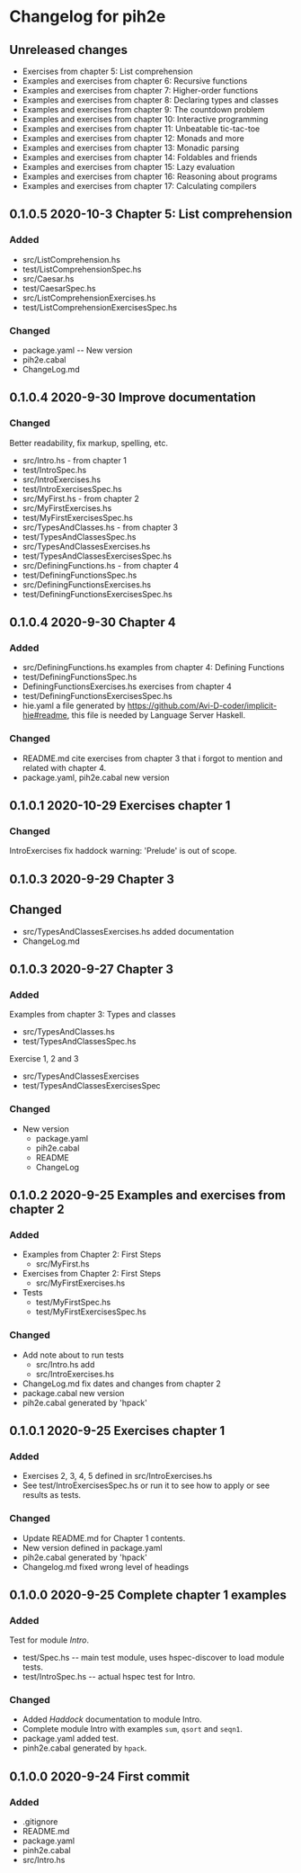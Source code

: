 # Changelog for pih2e

## Unreleased changes

* Exercises from chapter 5: List comprehension
* Examples and exercises from chapter 6: Recursive functions
* Examples and exercises from chapter 7: Higher-order functions
* Examples and exercises from chapter 8: Declaring types and classes
* Examples and exercises from chapter 9: The countdown problem
* Examples and exercises from chapter 10: Interactive programming
* Examples and exercises from chapter 11: Unbeatable tic-tac-toe
* Examples and exercises from chapter 12: Monads and more
* Examples and exercises from chapter 13: Monadic parsing
* Examples and exercises from chapter 14: Foldables and friends
* Examples and exercises from chapter 15: Lazy evaluation
* Examples and exercises from chapter 16: Reasoning about programs
* Examples and exercises from chapter 17: Calculating compilers

## 0.1.0.5 2020-10-3 Chapter 5: List comprehension

### Added
* src/ListComprehension.hs
* test/ListComprehensionSpec.hs
* src/Caesar.hs
* test/CaesarSpec.hs
* src/ListComprehensionExercises.hs
* test/ListComprehensionExercisesSpec.hs

### Changed
* package.yaml -- New version
* pih2e.cabal
* ChangeLog.md

## 0.1.0.4 2020-9-30 Improve documentation

### Changed

Better readability, fix markup, spelling, etc.

* src/Intro.hs - from chapter 1
* test/IntroSpec.hs 
* src/IntroExercises.hs
* test/IntroExercisesSpec.hs
* src/MyFirst.hs - from chapter 2
* src/MyFirstExercises.hs
* test/MyFirstExercisesSpec.hs
* src/TypesAndClasses.hs - from chapter 3
* test/TypesAndClassesSpec.hs
* src/TypesAndClassesExercises.hs
* test/TypesAndClassesExercisesSpec.hs
* src/DefiningFunctions.hs - from chapter 4
* test/DefiningFunctionsSpec.hs
* src/DefiningFunctionsExercises.hs
* test/DefiningFunctionsExercisesSpec.hs

## 0.1.0.4 2020-9-30  Chapter 4

### Added

* src/DefiningFunctions.hs examples from chapter 4: Defining Functions
* test/DefiningFunctionsSpec.hs
* DefiningFunctionsExercises.hs exercises from chapter 4
* test/DefiningFunctionsExercisesSpec.hs
* hie.yaml a file generated by <https://github.com/Avi-D-coder/implicit-hie#readme>,
  this file is needed by Language Server Haskell.

### Changed 

* README.md cite exercises from chapter 3 that i forgot to mention and 
  related with chapter 4.
* package.yaml, pih2e.cabal new version

## 0.1.0.1 2020-10-29 Exercises chapter 1

### Changed
IntroExercises fix haddock warning: 'Prelude' is out of scope.

## 0.1.0.3 2020-9-29  Chapter 3

## Changed
* src/TypesAndClassesExercises.hs added documentation
* ChangeLog.md

## 0.1.0.3 2020-9-27  Chapter 3

### Added

Examples from chapter 3: Types and classes
* src/TypesAndClasses.hs
* test/TypesAndClassesSpec.hs

Exercise 1, 2 and 3
* src/TypesAndClassesExercises
* test/TypesAndClassesExercisesSpec


### Changed

* New version
  * package.yaml
  * pih2e.cabal
  * README
  * ChangeLog

## 0.1.0.2 2020-9-25 Examples and exercises from chapter 2

### Added

* Examples from Chapter 2: First Steps
  * src/MyFirst.hs
* Exercises from Chapter 2: First Steps
  * src/MyFirstExercises.hs
* Tests
  * test/MyFirstSpec.hs
  * test/MyFirstExercisesSpec.hs

### Changed

* Add note about to run tests 
  * src/Intro.hs add
  * src/IntroExercises.hs
* ChangeLog.md fix dates and changes from chapter 2
* package.cabal new version 
* pih2e.cabal generated by 'hpack'

## 0.1.0.1 2020-9-25 Exercises chapter 1

### Added

* Exercises 2, 3, 4, 5 defined in src/IntroExercises.hs
* See test/IntroExercisesSpec.hs or run it to see how
  to apply or see results as tests.

### Changed
* Update README.md for Chapter 1 contents.
* New version defined in package.yaml
* pih2e.cabal generated by 'hpack'
* Changelog.md fixed wrong level of headings

## 0.1.0.0 2020-9-25 Complete chapter 1 examples

### Added

Test for module *Intro*.
* test/Spec.hs -- main test module, uses hspec-discover to load module tests.
* test/IntroSpec.hs -- actual hspec test for Intro.

### Changed
* Added *Haddock* documentation to module Intro.
* Complete module Intro with examples `sum`, `qsort` and `seqn1`.
* package.yaml added test.
* pinh2e.cabal generated by `hpack`.


## 0.1.0.0 2020-9-24 First commit

### Added
* .gitignore
* README.md
* package.yaml
* pinh2e.cabal
* src/Intro.hs
